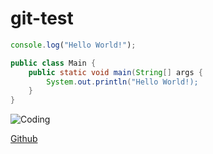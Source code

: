 # git-test

```Javascript
console.log("Hello World!");
```

```Java
public class Main {
	public static void main(String[] args {
		System.out.println("Hello World!);
	}
}
```

![Coding](https://images.unsplash.com/photo-1650295751050-b184e54e177c?ixlib=rb-1.2.1&ixid=MnwxMjA3fDB8MHxwaG90by1wYWdlfHx8fGVufDB8fHx8&auto=format&fit=crop&w=387&q=80)


[Github](http://www.github.com)
